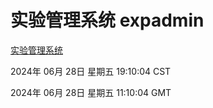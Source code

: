 # 实验管理系统 expadmin
[实验管理系统](http://219.139.197.208:56808/expadmin-782313d2-e1b1-4ea7-932e-3a55e6a1a4d0/)

2024年 06月 28日 星期五 19:10:04 CST

2024年 06月 28日 星期五 11:10:04 GMT
